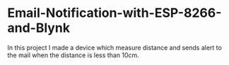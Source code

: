 # Email-Notification-with-ESP-8266-and-Blynk
In this project I made a device which measure distance and sends alert to the mail when the distance is less than 10cm.
